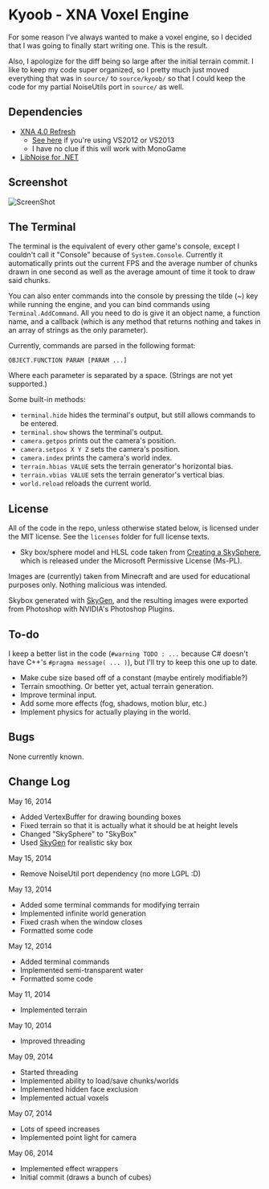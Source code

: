 Kyoob - XNA Voxel Engine
========================

For some reason I've always wanted to make a voxel engine, so I decided that
I was going to finally start writing one. This is the result.

Also, I apologize for the diff being so large after the initial terrain
commit. I like to keep my code super organized, so I pretty much just moved
everything that was in `source/` to `source/kyoob/` so that I could keep
the code for my partial NoiseUtils port in `source/` as well.

Dependencies
------------

* [XNA 4.0 Refresh](http://www.microsoft.com/en-us/download/details.aspx?id=27599)
  * [See here](http://what-ev.net/2014/02/19/the-xna-enabler-app-xna-in-visual-studio-2012-2013/)
    if you're using VS2012 or VS2013
  * I have no clue if this will work with MonoGame
* [LibNoise for .NET](https://libnoisedotnet.codeplex.com/)

Screenshot
----------

![ScreenShot](https://raw.githubusercontent.com/csdevrich/kyoob/master/screenshot.png)

The Terminal
------------

The terminal is the equivalent of every other game's console, except I couldn't
call it "Console" because of `System.Console`. Currently it automatically prints
out the current FPS and the average number of chunks drawn in one second as well
as the average amount of time it took to draw said chunks.

You can also enter commands into the console by pressing the tilde (~) key while
running the engine, and you can bind commands using `Terminal.AddCommand`. All
you need to do is give it an object name, a function name, and a callback (which
is any method that returns nothing and takes in an array of strings as the only
parameter).

Currently, commands are parsed in the following format:
```
OBJECT.FUNCTION PARAM [PARAM ...]
```
Where each parameter is separated by a space. (Strings are not yet supported.)

Some built-in methods:
* `terminal.hide` hides the terminal's output, but still allows commands to be
  entered.
* `terminal.show` shows the terminal's output.
* `camera.getpos` prints out the camera's position.
* `camera.setpos X Y Z` sets the camera's position.
* `camera.index` prints the camera's world index.
* `terrain.hbias VALUE` sets the terrain generator's horizontal bias.
* `terrain.vbias VALUE` sets the terrain generator's vertical bias.
* `world.reload` reloads the current world.

License
-------

All of the code in the repo, unless otherwise stated below, is licensed under the
MIT license. See the `licenses` folder for full license texts.

* Sky box/sphere model and HLSL code taken from [Creating a SkySphere](http://msdn.microsoft.com/en-us/library/bb464016.aspx),
  which is released under the Microsoft Permissive License (Ms-PL).

Images are (currently) taken from Minecraft and are used for educational purposes
only. Nothing malicious was intended.

Skybox generated with [SkyGen](http://www.nutty.ca/?p=381), and the resulting
images were exported from Photoshop with NVIDIA's Photoshop Plugins.

To-do
-----

I keep a better list in the code (`#warning TODO : ...` because C# doesn't have C++'s
`#pragma message( ... )`), but I'll try to keep this one up to date.

* Make cube size based off of a constant (maybe entirely modifiable?)
* Terrain smoothing. Or better yet, actual terrain generation.
* Improve terminal input.
* Add some more effects (fog, shadows, motion blur, etc.)
* Implement physics for actually playing in the world.

Bugs
----

None currently known.

Change Log
----------

May 16, 2014
* Added VertexBuffer for drawing bounding boxes
* Fixed terrain so that it is actually what it should be at height levels
* Changed "SkySphere" to "SkyBox"
* Used [SkyGen](http://www.nutty.ca/?p=381) for realistic sky box

May 15, 2014
* Remove NoiseUtil port dependency (no more LGPL :D)

May 13, 2014
* Added some terminal commands for modifying terrain
* Implemented infinite world generation
* Fixed crash when the window closes
* Formatted some code

May 12, 2014
* Added terminal commands
* Implemented semi-transparent water
* Formatted some code

May 11, 2014
* Implemented terrain

May 10, 2014
* Improved threading

May 09, 2014
* Started threading
* Implemented ability to load/save chunks/worlds
* Implemented hidden face exclusion
* Implemented actual voxels

May 07, 2014
* Lots of speed increases
* Implemented point light for camera

May 06, 2014
* Implemented effect wrappers
* Initial commit (draws a bunch of cubes)